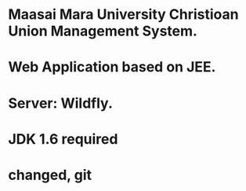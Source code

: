 # Maasai Mara University Christioan Union Management System.
# Web Application based on JEE.
# Server: Wildfly.
# JDK 1.6  required
# changed, git
#
#
#
#
